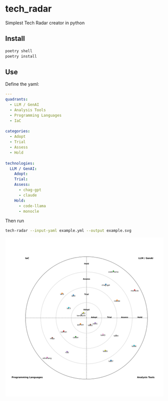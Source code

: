 # tech_radar
Simplest Tech Radar creator in python

## Install

```bash
poetry shell
poetry install
```

## Use

Define the yaml:

```yaml
---
quadrants:
  - LLM / GenAI
  - Analysis Tools
  - Programming Languages
  - IaC

categories:
  - Adopt
  - Trial
  - Assess
  - Hold

technologies:
  LLM / GenAI:
    Adopt:
    Trial:
    Assess:
      - chag-gpt
      - claude
    Hold:
      - code-llama
      - monocle
```

Then run

```bash
tech-radar --input-yaml example.yml --output example.svg
```

![Generated image](example.svg)
